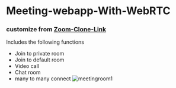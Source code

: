 # Meeting-webapp-With-WebRTC
### customize from [Zoom-Clone-Link](https://zoom-clone123.herokuapp.com/custom-id-here "Zoom-Clone")
Includes the following functions
- Join to private room
- Join to default room
- Video call
- Chat room
- many to many connect
![meetingroom1](https://user-images.githubusercontent.com/69796183/128965371-ee93e5f7-2b3b-452e-90b7-c207fa7fefac.png)
